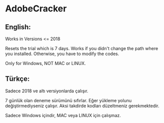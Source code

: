 # AdobeCracker
## English:

Works in Versions &lt;= 2018

Resets the trial which is 7 days.
Works if you didn't change the path where you installed. Otherwise, you have to modify the codes.

Only for Windows, NOT MAC or LINUX.

## Türkçe:

Sadece 2018 ve altı versiyonlarda çalışır.

7 günlük olan deneme sürümünü sıfırlar.
Eğer yükleme yolunu değiştirmediyseniz çalışır. Aksi takdirde kodları düzeltmeniz gerekmektedir.

Sadece Windows içindir, MAC veya LINUX için çalışmaz.
